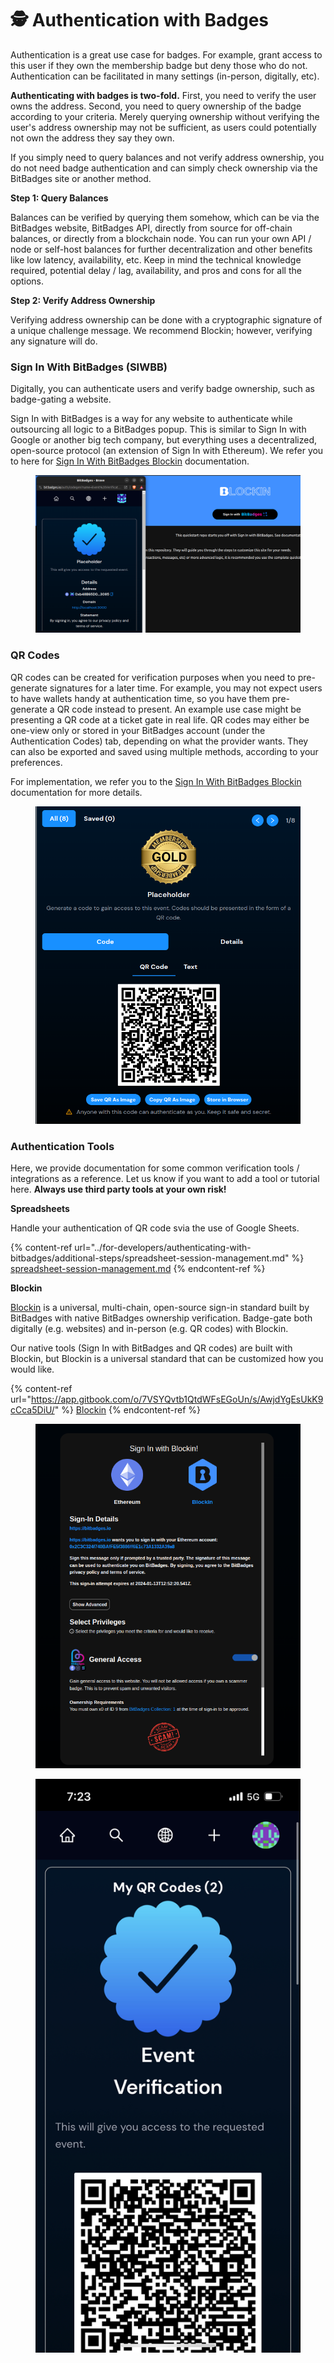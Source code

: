 # 🕵️ Authentication with Badges

Authentication is a great use case for badges. For example, grant access to this user if they own the membership badge but deny those who do not. Authentication can be facilitated in many settings (in-person, digitally, etc).&#x20;

**Authenticating with badges is two-fold.** First, you need to verify the user owns the address.  Second, you need to query ownership of the badge according to your criteria. Merely querying ownership without verifying the user's address ownership may not be sufficient, as users could potentially not own the address they say they own.&#x20;

If you simply need to query balances and not verify address ownership, you do not need badge authentication and can simply check ownership via the BitBadges site or another method.

**Step 1: Query Balances**

Balances can be verified by querying them somehow, which can be via the BitBadges website, BitBadges API, directly from source for off-chain balances, or directly from a blockchain node. You can run your own API / node or self-host balances for further decentralization and other benefits like low latency, availability, etc. Keep in mind the technical knowledge required, potential delay / lag, availability, and pros and cons for all the options.

**Step 2: Verify Address Ownership**

Verifying address ownership can be done with a cryptographic signature of a unique challenge message. We recommend Blockin; however, verifying any signature will do.&#x20;

### Sign In With BitBadges (SIWBB)

Digitally, you can authenticate users and verify badge ownership, such as badge-gating a website.&#x20;

Sign In with BitBadges is a way for any website to authenticate while outsourcing all logic to a BitBadges popup. This is similar to Sign In with Google or another big tech company, but everything uses a decentralized, open-source protocol (an extension of Sign In with Ethereum). We refer you to here for [Sign In With BitBadges Blockin](https://app.gitbook.com/s/AwjdYgEsUkK9cCca5DiU/developer-docs/getting-started/sign-in-with-bitbadges) documentation.&#x20;

<figure><img src="../.gitbook/assets/image (50).png" alt=""><figcaption></figcaption></figure>

### QR Codes

QR codes can be created for verification purposes when you need to pre-generate signatures for a later time. For example, you may not expect users to have wallets handy at authentication time, so you have them pre-generate a QR code instead to present. An example use case might be presenting a QR code at a ticket gate in real life. QR codes may either be one-view only or stored in your BitBadges account (under the Authentication Codes) tab, depending on what the provider wants. They can also be exported and saved using multiple methods, according to your preferences.

For implementation, we refer you to the [Sign In With BitBadges Blockin](https://app.gitbook.com/s/AwjdYgEsUkK9cCca5DiU/developer-docs/getting-started/sign-in-with-bitbadges) documentation for more details.

<figure><img src="../.gitbook/assets/image (51).png" alt="" width="539"><figcaption></figcaption></figure>

### Authentication Tools

Here, we provide documentation for some common verification tools / integrations as a reference. Let us know if you want to add a tool or tutorial here. **Always use third party tools at your own risk!**&#x20;

**Spreadsheets**

Handle your authentication of QR code svia the use of Google Sheets.

{% content-ref url="../for-developers/authenticating-with-bitbadges/additional-steps/spreadsheet-session-management.md" %}
[spreadsheet-session-management.md](../for-developers/authenticating-with-bitbadges/additional-steps/spreadsheet-session-management.md)
{% endcontent-ref %}

**Blockin**

[Blockin](https://blockin-quickstart.vercel.app) is a universal, multi-chain, open-source sign-in standard built by BitBadges with native BitBadges ownership verification. Badge-gate both digitally (e.g. websites) and in-person (e.g. QR codes) with Blockin.&#x20;

Our native tools (Sign In with BitBadges and QR codes) are built with Blockin, but Blockin is a universal standard that can be customized how you would like.

{% content-ref url="https://app.gitbook.com/o/7VSYQvtb1QtdWFsEGoUn/s/AwjdYgEsUkK9cCca5DiU/" %}
[Blockin](https://app.gitbook.com/o/7VSYQvtb1QtdWFsEGoUn/s/AwjdYgEsUkK9cCca5DiU/)
{% endcontent-ref %}

<figure><img src="../.gitbook/assets/image (45).png" alt=""><figcaption></figcaption></figure>

<figure><img src="../.gitbook/assets/image (46).png" alt="" width="563"><figcaption></figcaption></figure>

